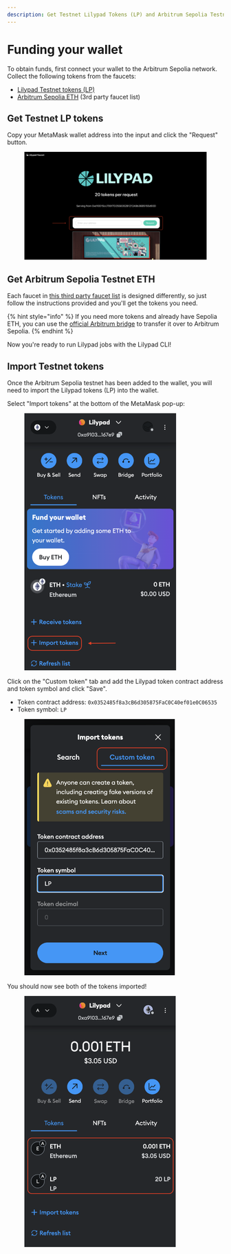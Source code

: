 ```yaml
---
description: Get Testnet Lilypad Tokens (LP) and Arbitrum Sepolia Testnet ETH
---
```


# Funding your wallet

To obtain funds, first connect your wallet to the Arbitrum Sepolia network. Collect the following tokens from the faucets:

* [Lilypad Testnet tokens (LP) ](https://faucet-testnet.lilypad.tech/)
* [Arbitrum Sepolia ETH](https://arbitrum.faucet.dev/ArbSepolia) (3rd party faucet list)

## Get Testnet LP tokens

Copy your MetaMask wallet address into the input and click the "Request" button.

<figure><img src="../../.gitbook/assets/faucet-step-1.png" alt="" width="563"><figcaption></figcaption></figure>

## Get Arbitrum Sepolia Testnet ETH

Each faucet in [this third party faucet list](https://arbitrum.faucet.dev/ArbSepolia) is designed differently, so just follow the instructions provided and you'll get the tokens you need.

{% hint style="info" %}
If you need more tokens and already have Sepolia ETH, you can use the [official Arbitrum bridge](https://bridge.arbitrum.io/) to transfer it over to Arbitrum Sepolia.
{% endhint %}

Now you're ready to run Lilypad jobs with the Lilypad CLI!

## Import Testnet tokens

Once the Arbitrum Sepolia testnet has been added to the wallet, you will need to import the Lilypad tokens (LP) into the wallet.

Select "Import tokens" at the bottom of the MetaMask pop-up:

<figure><img src="../../.gitbook/assets/import-token-step-1.png" alt="" width="353"><figcaption></figcaption></figure>

Click on the "Custom token" tab and add the Lilypad token contract address and token symbol and click "Save".

* Token contract address: `0x0352485f8a3cB6d305875FaC0C40ef01e0C06535`
* Token symbol: `LP`

<figure><img src="../../.gitbook/assets/import-token-step-2.png" alt="" width="350"><figcaption></figcaption></figure>

You should now see both of the tokens imported!

<figure><img src="../../.gitbook/assets/funded-wallet.png" alt="" width="352"><figcaption></figcaption></figure>
